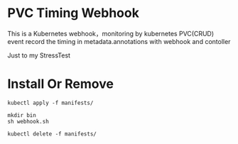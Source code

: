 # PVC Timing Webhook

This is a Kubernetes webhook，monitoring by kubernetes PVC(CRUD) event record the timing in metadata.annotations with webhook and contoller 


Just to my StressTest


# Install Or Remove

```
kubectl apply -f manifests/

mkdir bin
sh webhook.sh

kubectl delete -f manifests/
```